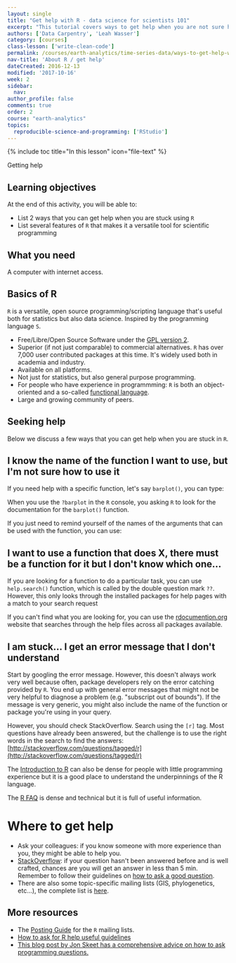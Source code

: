 ```yaml
---
layout: single
title: "Get help with R - data science for scientists 101"
excerpt: "This tutorial covers ways to get help when you are not sure how to perform a task in R. "
authors: ['Data Carpentry', 'Leah Wasser']
category: [courses]
class-lesson: ['write-clean-code']
permalink: /courses/earth-analytics/time-series-data/ways-to-get-help-with-R/
nav-title: 'About R / get help'
dateCreated: 2016-12-13
modified: '2017-10-16'
week: 2
sidebar:
  nav:
author_profile: false
comments: true
order: 2
course: "earth-analytics"
topics:
  reproducible-science-and-programming: ['RStudio']
---
```



{% include toc title="In this lesson" icon="file-text" %}

Getting help

<div class='notice--success' markdown="1">

## <i class="fa fa-graduation-cap" aria-hidden="true"></i> Learning objectives
At the end of this activity, you will be able to:

* List 2 ways that you can get help when you are stuck using `R`
* List several features of `R` that makes it a versatile tool for scientific programming

## <i class="fa fa-check-square-o fa-2" aria-hidden="true"></i> What you need

A computer with internet access.

</div>

## Basics of R

`R` is a versatile, open source programming/scripting language that's useful both
for statistics but also data science. Inspired by the programming language `S`.

* Free/Libre/Open Source Software under the [GPL version 2](https://www.gnu.org/licenses/old-licenses/gpl-2.0.html).
* Superior (if not just comparable) to commercial alternatives. `R` has over 7,000
  user contributed packages at this time. It's widely used both in academia and
  industry.
* Available on all platforms.
* Not just for statistics, but also general purpose programming.
* For people who have experience in programmming: `R` is both an object-oriented
  and a so-called [functional language](http://adv-r.had.co.nz/Functional-programming.html).
* Large and growing community of peers.

## Seeking help

Below we discuss a few ways that you can get help when you are stuck in `R`.


## I know the name of the function I want to use, but I'm not sure how to use it

If you need help with a specific function, let's say `barplot()`, you can type:



When you use the `?barplot` in the `R` console, you asking `R` to look for the documentation
for the `barplot()` function.

If you just need to remind yourself of the names of the arguments that can be used
with the function, you can use:



## I want to use a function that does X, there must be a function for it but I don't know which one...

If you are looking for a function to do a particular task, you can use
`help.search()` function, which is called by the double question mark `??`.
However, this only looks through the installed packages for help pages with a
match to your search request



If you can't find what you are looking for, you can use the
[rdocumention.org](http://www.rdocumentation.org) website that searches through
the help files across all packages available.

## I am stuck... I get an error message that I don't understand

Start by googling the error message. However, this doesn't always work very well
because often, package developers rely on the error catching provided by `R`. You
end up with general error messages that might not be very helpful to diagnose a
problem (e.g. "subscript out of bounds"). If the message is very generic, you might
also include the name of the function or package you're using in your query.

However, you should check StackOverflow. Search using the `[r]` tag. Most
questions have already been answered, but the challenge is to use the right
words in the search to find the answers:
[http://stackoverflow.com/questions/tagged/r](http://stackoverflow.com/questions/tagged/r)

The [Introduction to R](http://cran.r-project.org/doc/manuals/R-intro.pdf) can
also be dense for people with little programming experience but it is a good
place to understand the underpinnings of the R language.

The [R FAQ](http://cran.r-project.org/doc/FAQ/R-FAQ.html) is dense and technical
but it is full of useful information.


<div class='notice--info' markdown="1">

# Where to get help

* Ask your colleagues: if you know someone with more experience than you,
  they might be able to help you.
* [StackOverflow](http://stackoverflow.com/questions/tagged/r): if your question
  hasn't been answered before and is well crafted, chances are you will get an
  answer in less than 5 min. Remember to follow their guidelines on [how to ask
  a good question](http://stackoverflow.com/help/how-to-ask).
* There are also some topic-specific mailing lists (GIS, phylogenetics, etc...),
  the complete list is [here](http://www.r-project.org/mail.html).

## More resources

* The [Posting Guide](http://www.r-project.org/posting-guide.html) for the `R`
  mailing lists.
* <a href="http://blog.revolutionanalytics.com/2014/01/how-to-ask-for-r-help.html" target="_blank" data-proofer-ignore=''>How to ask for R help useful guidelines</a>
* <a href="http://codeblog.jonskeet.uk/2010/08/29/writing-the-perfect-question/" target="_blank" data-proofer-ignore=''>
  This blog post by Jon Skeet has a comprehensive advice on how to ask programming questions.</a>
</div>
